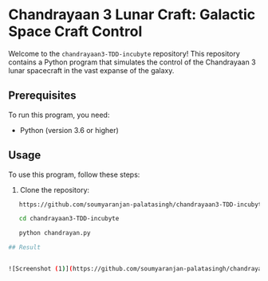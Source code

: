 # Chandrayaan 3 Lunar Craft: Galactic Space Craft Control

Welcome to the `chandrayaan3-TDD-incubyte` repository! This repository contains a Python program that simulates the control of the Chandrayaan 3 lunar spacecraft in the vast expanse of the galaxy.

## Prerequisites

To run this program, you need:

- Python (version 3.6 or higher)


## Usage

To use this program, follow these steps:

1. Clone the repository:
 ```sh
    https://github.com/soumyaranjan-palatasingh/chandrayaan3-TDD-incubyte

    cd chandrayaan3-TDD-incubyte

    python chandrayan.py

## Result


![Screenshot (1)](https://github.com/soumyaranjan-palatasingh/chandrayaan3-TDD-incubyte/assets/134424581/f9fc9c9e-9ea0-4c65-ab70-eef9d40be795)

